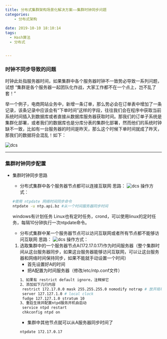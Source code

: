 ```yaml
---
title: 分布式集群架构场景化解决方案——集群时钟同步问题
categories:
    - 分布式架构
    
date: 2019-10-10 18:10:14
tags:
  - Hash算法
  - 分布式


---
```


### 时钟不同步导致的问题

时钟此处指服务器时间，如果集群中各个服务器时钟不⼀致势必导致⼀系列问题，试想 “集群是各个服务器⼀起团队化作战，⼤家⼯作都不在⼀个点上，岂不乱了套！”

举⼀个例⼦，电商⽹站业务中，新增⼀条订单，那么势必会在订单表中增加了⼀条记录，该条记录中应该会有“下单时间”这样的字段，往往我们会在程序中获取当前系统时间插⼊到数据库或者直接从数据库服务器获取时间。那我们的订单⼦系统是集群化部署，或者我们的数据库也是分库分表的集群化部署，然⽽他们的系统时钟缺不⼀致，⽐如有⼀台服务器的时间是昨天，那么这个时候下单时间就成了昨天，那我们的数据将会混乱！如下：

![dcs](/images/dcs/dcs14.png)

---

### 集群时钟同步配置

- 集群时钟同步思路
	- 分布式集群中各个服务器节点都可以连接互联⽹
	思路：
	![dcs](/images/dcs/dcs15.png)
	操作⽅式：
	```bash
	#使⽤ ntpdate ⽹络时间同步命令
	ntpdate -u ntp.api.bz #从⼀个时间服务器同步时间
	```
	windows有计划任务
	Linux也有定时任务，crond，可以使⽤linux的定时任务，每隔10分钟执⾏⼀次ntpdate命令。

	- 分布式集群中某⼀个服务器节点可以访问互联⽹或者所有节点都不能够访问互联⽹
	思路：
	![dcs](/images/dcs/dcs16.png)
	操作⽅式：
	1. 选取集群中的⼀个服务器节点A(172.17.0.17)作为时间服务器（整个集群时间从这台服务器同步，如果这台服务器能够访问互联⽹，可以让这台服务器和⽹络时间保持同步，如果不能就⼿动设置⼀个时间）
		- ⾸先设置好A的时间
		- 把A配置为时间服务器（修改/etc/ntp.conf⽂件）
		```bash
		1、如果有 restrict default ignore，注释掉它
		2、添加如下⼏⾏内容
		 restrict 172.17.0.0 mask 255.255.255.0 nomodify notrap # 放开局域⽹同步功能,172.17.0.0是你的局域⽹⽹段
		 server 127.127.1.0 # local clock
		 fudge 127.127.1.0 stratum 10
		3、重启⽣效并配置ntpd服务开机⾃启动
		 service ntpd restart
		 chkconfig ntpd on
		```
		- 集群中其他节点就可以从A服务器同步时间了
		```bash
		ntpdate 172.17.0.17
		```
